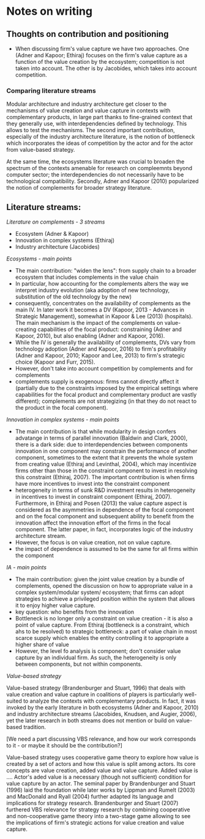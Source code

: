 # Notes on writing
## Thoughts on contribution and positioning
- When discussing firm's value capture we have two approaches. One (Adner and Kapoor; Ethiraj) focuses on the firm's value capture as a function of the value creation by the ecosystem; competition is not taken into account. The other is by Jacobides, which takes into account competition.

### Comparing literature streams
Modular architecture and industry architecture get closer to the mechanisms of value creation and value capture in contexts with complementary products, in large part thanks to fine-grained context that they generally use, with interdependencies defined by technology. This allows to test the mechanisms. The second important contribution, especially of the industry architecture literature, is the notion of bottleneck which incorporates the ideas of competition by the actor and for the actor from value-based strategy. 

At the same time, the ecosystems literature was crucial to broaden the spectrum of the contexts amenable for research on compleemnts beyond computer sector; the interdependencies do not necessarily have to be technological compatibility. Secondly, Adner and Kapoor (2010) popularized the notion of complements for broader strategy literature. 

## Literature streams:
*Literature on complements - 3 streams*
- Ecosystem (Adner & Kapoor)
- Innovation in complex systems (Ethiraj)
- Industry architecture (Jacobides)

*Ecosystems - main points*

- The main contribution: "widen the lens": from supply chain to a broader ecosystem that includes complements in the value chain
- In particular, how accounting for the complements alters the way we interpret industry evolution (aka adoption of new technology, substitution of the old technology by the new)
- consequently, concentrates on the availability of complements as the main IV. In later work it becomes a DV (Kapoor, 2013 - Advances in Strategic Management), somewhat in Kapoor \& Lee (2013) (hospitals). The main mechanism is the impact of the complements on value-creating capabilities of the focal product: constraining (Adner and Kapoor, 2010), but also enabling (Adner and Kapoor, 2016). 
- While the IV is generally the availability of complements, DVs vary from technology adoption (Adner and Kapoor, 2016) to firm's profitability (Adner and Kapoor, 2010; Kapoor and Lee, 2013) to firm's strategic choice (Kapoor and Furr, 2015). 
- However, don't take into account competition by complements and for complements
- complements supply is exogenous: firms cannot directly affect it (partially due to the constraints imposed by the empirical settings where capabilities for the focal product and complementary product are vastly different); complements are not strategizing (in that they do not react to the product in the focal component).

*Innovation in complex systems - main points*

- The main contribution is that while modularity in design confers advatange in terms of parallel innovation (Baldwin and Clark, 2000), there is a dark side: due to interdependencies between components innovation in one component may constrain the performance of another component, sometimes to the extent that it prevents the whole system from creating value (Ethiraj and Levinthal, 2004), which may incentivize firms other than those in the constraint component to invest in resolving this constraint (Ethiraj, 2007). The important contribution is when firms have more incentives to invest into the constraint component 
- heterogeneity in terms of sunk R&D investment results in heterogeneity in incentives to invest in constraint component (Ethiraj, 2007). Furthermore, in Ethiraj and Posen (2013) the value capture aspect is considered as the asymmetries in dependence of the focal component and on the focal component and subsequent ability to benefit from the innovation affect the innovation effort of the firms in the focal component. The latter paper, in fact, incorporates logic of the industry architecture stream. 
- However, the focus is on value creation, not on value capture. 
- the impact of dependence is assumed to be the same for all firms within the component 


*IA - main points*

- The main contribution: given the joint value creation by a bundle of complements, opened the discussion on how to appropriate value in a complex system/modular system/ ecosystem; that firms can adopt strategies to achieve a privileged position within the system that allows it to enjoy higher value capture. 
- key question: who benefits from the innovation
- Bottleneck is no longer only a constraint on value creation - it is also a point of value capture. From Ethiraj (bottleneck is a constraint, which ahs to be resolved) to strategic bottleneck: a part of value chain in most scarce supply which enables the entity controlling it to appropriate a higher share of value
- However, the level fo analysis is component; don't consider value capture by an individual firm. As such, the heterogeneity is only between components, but not within components.  


*Value-based strategy*

Value-based strategy (Brandenburger and Stuart, 1996) that deals with value creation and value capture in coalitions of players is particularly well-suited to analyze the contexts with complementary products. In fact, it was invoked by the early literature in both ecosystems (Adner and Kapoor, 2010) and industry architecture streams (Jacobides, Knudsen, and Augier, 2006), yet the later research in both streams does not mention or build on value-based tradition.  

[We need a part discussing VBS relevance, and how our work corresponds to it - or maybe it should be the contribution?]

Value-based strategy uses cooperative game theory to explore how value is created by a set of actors and how this value is split among actors. Its core concepts are value creation, added value and value capture. Added value is .... Actor's aded value is a necessary (though not sufficient) condition for value capture by an actor. The seminal paper by Brandenburger and Stuart (1996) laid the foundation while later works by Lippman and Rumelt (2003) and MacDonald and Ryall (2004) further adapted its language and implications for strategy research. Brandenburger and Stuart (2007) furthered VBS relevance for strategy research by combining cooperative and non-cooperative game theory into a two-stage game allowing to see the implications of firm's strategic actions for value creation and value capture. 
